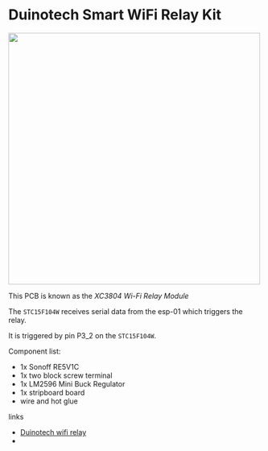 #  Duinotech Smart WiFi Relay Kit

[<img src="img/a.jpg" width="500"/>](img/a.jpg)

This PCB is known as the *XC3804 Wi-Fi Relay Module*

The `STC15F104W` receives serial data from the esp-01 which triggers the relay.

It is triggered by pin P3_2 on the `STC15F104W`.

Component list:
- 1x Sonoff RE5V1C
- 1x two block screw terminal
- 1x LM2596 Mini Buck Regulator
- 1x stripboard board
- wire and hot glue


links
- [Duinotech wifi relay](https://www.jaycar.com.au/duinotech-smart-wifi-relay-kit/p/XC3804)
- []()
